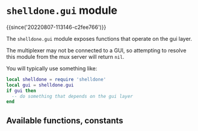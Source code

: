 # `shelldone.gui` module

{{since('20220807-113146-c2fee766')}}

The `shelldone.gui` module exposes functions that operate on the gui layer.

The multiplexer may not be connected to a GUI, so attempting to resolve
this module from the mux server will return `nil`.

You will typically use something like:

```lua
local shelldone = require 'shelldone'
local gui = shelldone.gui
if gui then
  -- do something that depends on the gui layer
end
```

## Available functions, constants


